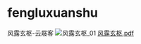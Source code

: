 # fengluxuanshu
风露玄枢-云屐客
![风露玄枢_01](https://github.com/user-attachments/assets/30c7dfa3-27d4-4e10-80b9-7f0d5912b0e2)
[风露玄枢.pdf](https://github.com/user-attachments/files/20847255/default.pdf)
